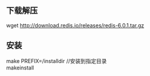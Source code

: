 ## 下载解压  
  wget http://download.redis.io/releases/redis-6.0.1.tar.gz   
## 安装
  make PREFIX=/installdir  //安装到指定目录    
  makeinstall
